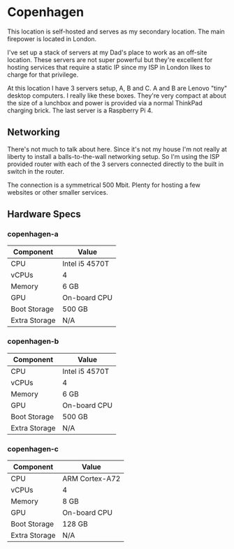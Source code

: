 # Copenhagen

This location is self-hosted and serves as my secondary location. The main firepower is located in London.

I've set up a stack of servers at my Dad's place to work as an off-site location. These servers are not super powerful but they're excellent for hosting services that require a static IP since my ISP in London likes to charge for that privilege.

At this location I have 3 servers setup, A, B and C. A and B are Lenovo "tiny" desktop computers. I really like these boxes. They're very compact at about the size of a lunchbox and power is provided via a normal ThinkPad charging brick. The last server is a Raspberry Pi 4.

## Networking

There's not much to talk about here. Since it's not my house I'm not really at liberty to install a balls-to-the-wall networking setup. So I'm using the ISP provided router with each of the 3 servers connected directly to the built in switch in the router.

The connection is a symmetrical 500 Mbit. Plenty for hosting a few websites or other smaller services.

## Hardware Specs

### copenhagen-a

|Component|Value|
|---|---|
|CPU|Intel i5 4570T|
|vCPUs|4|
|Memory|6 GB|
|GPU|On-board CPU|
|Boot Storage|500 GB|
|Extra Storage|N/A|

### copenhagen-b

|Component|Value|
|---|---|
|CPU|Intel i5 4570T|
|vCPUs|4|
|Memory|6 GB|
|GPU|On-board CPU|
|Boot Storage|500 GB|
|Extra Storage|N/A|

### copenhagen-c

|Component|Value|
|---|---|
|CPU|ARM Cortex-A72|
|vCPUs|4|
|Memory|8 GB|
|GPU|On-board CPU|
|Boot Storage|128 GB|
|Extra Storage|N/A|